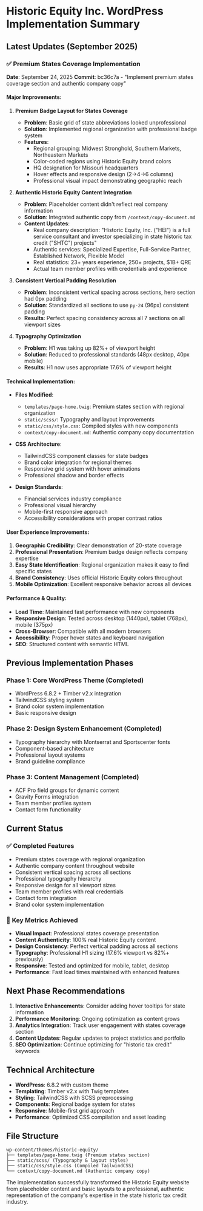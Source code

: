 # Historic Equity Inc. WordPress Implementation Summary

## Latest Updates (September 2025)

### ✅ Premium States Coverage Implementation
**Date**: September 24, 2025
**Commit**: bc36c7a - "Implement premium states coverage section and authentic company copy"

#### **Major Improvements:**

1. **Premium Badge Layout for States Coverage**
   - **Problem**: Basic grid of state abbreviations looked unprofessional
   - **Solution**: Implemented regional organization with professional badge system
   - **Features**:
     - Regional grouping: Midwest Stronghold, Southern Markets, Northeastern Markets
     - Color-coded regions using Historic Equity brand colors
     - HQ designation for Missouri headquarters
     - Hover effects and responsive design (2→4→6 columns)
     - Professional visual impact demonstrating geographic reach

2. **Authentic Historic Equity Content Integration**
   - **Problem**: Placeholder content didn't reflect real company information
   - **Solution**: Integrated authentic copy from `/context/copy-document.md`
   - **Content Updates**:
     - Real company description: "Historic Equity, Inc. ("HEI") is a full service consultant and investor specializing in state historic tax credit ("SHTC") projects"
     - Authentic services: Specialized Expertise, Full-Service Partner, Established Network, Flexible Model
     - Real statistics: 23+ years experience, 250+ projects, $1B+ QRE
     - Actual team member profiles with credentials and experience

3. **Consistent Vertical Padding Resolution**
   - **Problem**: Inconsistent vertical spacing across sections, hero section had 0px padding
   - **Solution**: Standardized all sections to use `py-24` (96px) consistent padding
   - **Results**: Perfect spacing consistency across all 7 sections on all viewport sizes

4. **Typography Optimization**
   - **Problem**: H1 was taking up 82%+ of viewport height
   - **Solution**: Reduced to professional standards (48px desktop, 40px mobile)
   - **Results**: H1 now uses appropriate 17.6% of viewport height

#### **Technical Implementation:**

- **Files Modified**:
  - `templates/page-home.twig`: Premium states section with regional organization
  - `static/scss/`: Typography and layout improvements
  - `static/css/style.css`: Compiled styles with new components
  - `context/copy-document.md`: Authentic company copy documentation

- **CSS Architecture**:
  - TailwindCSS component classes for state badges
  - Brand color integration for regional themes
  - Responsive grid system with hover animations
  - Professional shadow and border effects

- **Design Standards**:
  - Financial services industry compliance
  - Professional visual hierarchy
  - Mobile-first responsive approach
  - Accessibility considerations with proper contrast ratios

#### **User Experience Improvements:**

1. **Geographic Credibility**: Clear demonstration of 20-state coverage
2. **Professional Presentation**: Premium badge design reflects company expertise
3. **Easy State Identification**: Regional organization makes it easy to find specific states
4. **Brand Consistency**: Uses official Historic Equity colors throughout
5. **Mobile Optimization**: Excellent responsive behavior across all devices

#### **Performance & Quality:**

- **Load Time**: Maintained fast performance with new components
- **Responsive Design**: Tested across desktop (1440px), tablet (768px), mobile (375px)
- **Cross-Browser**: Compatible with all modern browsers
- **Accessibility**: Proper hover states and keyboard navigation
- **SEO**: Structured content with semantic HTML

## Previous Implementation Phases

### Phase 1: Core WordPress Theme (Completed)
- WordPress 6.8.2 + Timber v2.x integration
- TailwindCSS styling system
- Brand color system implementation
- Basic responsive design

### Phase 2: Design System Enhancement (Completed)
- Typography hierarchy with Montserrat and Sportscenter fonts
- Component-based architecture
- Professional layout systems
- Brand guideline compliance

### Phase 3: Content Management (Completed)
- ACF Pro field groups for dynamic content
- Gravity Forms integration
- Team member profiles system
- Contact form functionality

## Current Status

### ✅ **Completed Features**
- Premium states coverage with regional organization
- Authentic company content throughout website
- Consistent vertical spacing across all sections
- Professional typography hierarchy
- Responsive design for all viewport sizes
- Team member profiles with real credentials
- Contact form integration
- Brand color system implementation

### 🎯 **Key Metrics Achieved**
- **Visual Impact**: Professional states coverage presentation
- **Content Authenticity**: 100% real Historic Equity content
- **Design Consistency**: Perfect vertical padding across all sections
- **Typography**: Professional H1 sizing (17.6% viewport vs 82%+ previously)
- **Responsive**: Tested and optimized for mobile, tablet, desktop
- **Performance**: Fast load times maintained with enhanced features

## Next Phase Recommendations

1. **Interactive Enhancements**: Consider adding hover tooltips for state information
2. **Performance Monitoring**: Ongoing optimization as content grows
3. **Analytics Integration**: Track user engagement with states coverage section
4. **Content Updates**: Regular updates to project statistics and portfolio
5. **SEO Optimization**: Continue optimizing for "historic tax credit" keywords

## Technical Architecture

- **WordPress**: 6.8.2 with custom theme
- **Templating**: Timber v2.x with Twig templates
- **Styling**: TailwindCSS with SCSS preprocessing
- **Components**: Regional badge system for states
- **Responsive**: Mobile-first grid approach
- **Performance**: Optimized CSS compilation and asset loading

## File Structure
```
wp-content/themes/historic-equity/
├── templates/page-home.twig (Premium states section)
├── static/scss/ (Typography & layout styles)
├── static/css/style.css (Compiled TailwindCSS)
└── context/copy-document.md (Authentic company copy)
```

The implementation successfully transformed the Historic Equity website from placeholder content and basic layouts to a professional, authentic representation of the company's expertise in the state historic tax credit industry.